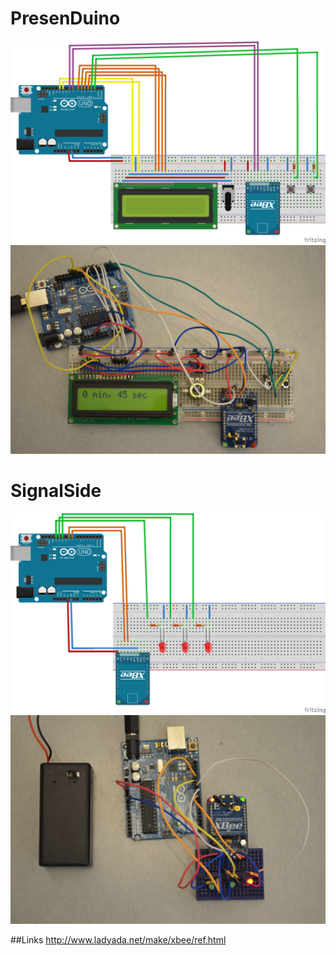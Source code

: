 PresenDuino
======
![image](/Fritzing/PresenDuino.png)
![image](/Images/DSC_0162.jpg)

SignalSide
======
![image](/Fritzing/SignalSide.png)
![image](/Images/DSC_0164.jpg)

##Links
http://www.ladyada.net/make/xbee/ref.html
